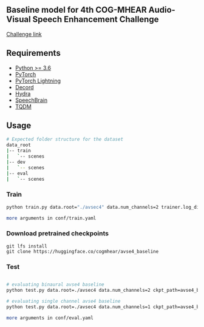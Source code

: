 ## Baseline model for 4th COG-MHEAR Audio-Visual Speech Enhancement Challenge

[Challenge link](https://challenge.cogmhear.org/)

## Requirements
* [Python >= 3.6](https://www.anaconda.com/docs/getting-started/miniconda/install)
* [PyTorch](https://pytorch.org/)
* [PyTorch Lightning](https://lightning.ai/docs/pytorch/latest/)
* [Decord](https://github.com/dmlc/decord)
* [Hydra](https://hydra.cc)
* [SpeechBrain](https://github.com/speechbrain/speechbrain)
* [TQDM](https://github.com/tqdm/tqdm)

## Usage

```bash
# Expected folder structure for the dataset
data_root
|-- train
|   `-- scenes
|-- dev
|   `-- scenes
|-- eval
|   `-- scenes
```

### Train
```bash
python train.py data.root="./avsec4" data.num_channels=2 trainer.log_dir="./logs" data.batch_size=8 trainer.accelerator gpu trainer.gpus 1

more arguments in conf/train.yaml
```

### Download pretrained checkpoints
```
git lfs install
git clone https://huggingface.co/cogmhear/avse4_baseline
```

### Test
```bash

# evaluating binaural avse4 baseline
python test.py data.root=./avsec4 data.num_channels=2 ckpt_path=avse4_baseline/pretrained.ckpt save_dir="./eval" model_uid="avse4_binaural" 

# evaluating single channel avse4 baseline
python test.py data.root=./avsec4 data.num_channels=1 ckpt_path=avse4_baseline/pretrained_mono.ckpt save_dir="./eval" model_uid="avse4_mono" 

more arguments in conf/eval.yaml
```
  